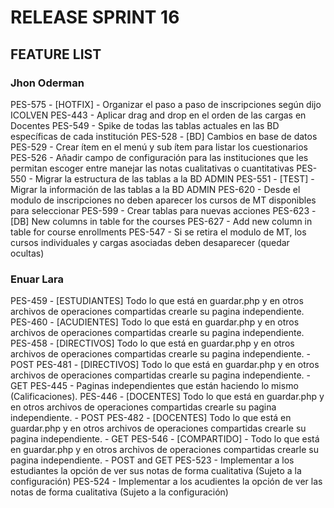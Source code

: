 # RELEASE SPRINT 16

## FEATURE LIST

### Jhon Oderman
PES-575 - [HOTFIX] - Organizar el paso a paso de inscripciones según dijo ICOLVEN
PES-443 - Aplicar drag and drop en el orden de las cargas en Docentes
PES-549 - Spike de todas las tablas actuales en las BD específicas de cada institución
PES-528 - [BD] Cambios en base de datos
PES-529 - Crear ítem en el menú y sub ítem para listar los cuestionarios
PES-526 - Añadir campo de configuración para las instituciones que les permitan escoger entre manejar las notas cualitativas o cuantitativas
PES-550 - Migrar la estructura de las tablas a la BD ADMIN
PES-551 - [TEST] - Migrar la información de las tablas a la BD ADMIN
PES-620 - Desde el modulo de inscripciones no deben aparecer los cursos de MT disponibles para seleccionar
PES-599 - Crear tablas para nuevas acciones
PES-623 - [DB] New columns in table for the courses
PES-627 - Add new column in table for course enrollments
PES-547 - Si se retira el modulo de MT, los cursos individuales y cargas asociadas deben desaparecer (quedar ocultas)

### Enuar Lara
PES-459 - [ESTUDIANTES] Todo lo que está en guardar.php y en otros archivos de operaciones compartidas crearle su pagina independiente.
PES-460 - [ACUDIENTES] Todo lo que está en guardar.php y en otros archivos de operaciones compartidas crearle su pagina independiente.
PES-458 - [DIRECTIVOS] Todo lo que está en guardar.php y en otros archivos de operaciones compartidas crearle su pagina independiente. - POST
PES-481 - [DIRECTIVOS] Todo lo que está en guardar.php y en otros archivos de operaciones compartidas crearle su pagina independiente. - GET
PES-445 - Paginas independientes que están haciendo lo mismo (Calificaciones).
PES-446 - [DOCENTES] Todo lo que está en guardar.php y en otros archivos de operaciones compartidas crearle su pagina independiente. - POST
PES-482 - [DOCENTES] Todo lo que está en guardar.php y en otros archivos de operaciones compartidas crearle su pagina independiente. - GET
PES-546 - [COMPARTIDO] - Todo lo que está en guardar.php y en otros archivos de operaciones compartidas crearle su pagina independiente. - POST and GET
PES-523 - Implementar a los estudiantes la opción de ver sus notas de forma cualitativa (Sujeto a la configuración)
PES-524 - Implementar a los acudientes la opción de ver las notas de forma cualitativa (Sujeto a la configuración)